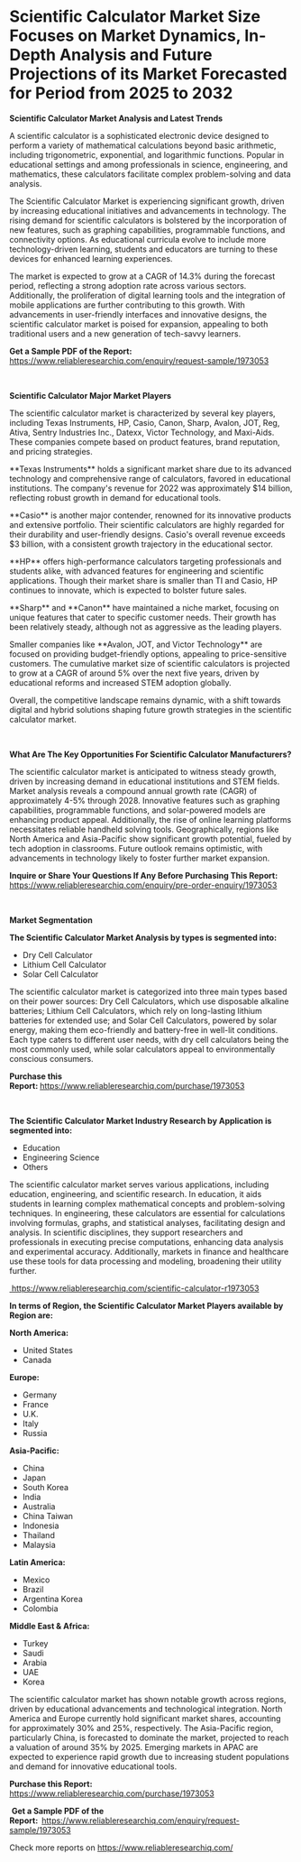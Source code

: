 <p><h1>Scientific Calculator Market Size Focuses on Market Dynamics, In-Depth Analysis and Future Projections of its Market Forecasted for Period from 2025 to 2032</h1></p><p><strong>Scientific Calculator Market Analysis and Latest Trends</strong></p>
<p><p>A scientific calculator is a sophisticated electronic device designed to perform a variety of mathematical calculations beyond basic arithmetic, including trigonometric, exponential, and logarithmic functions. Popular in educational settings and among professionals in science, engineering, and mathematics, these calculators facilitate complex problem-solving and data analysis.</p><p>The Scientific Calculator Market is experiencing significant growth, driven by increasing educational initiatives and advancements in technology. The rising demand for scientific calculators is bolstered by the incorporation of new features, such as graphing capabilities, programmable functions, and connectivity options. As educational curricula evolve to include more technology-driven learning, students and educators are turning to these devices for enhanced learning experiences.</p><p>The market is expected to grow at a CAGR of 14.3% during the forecast period, reflecting a strong adoption rate across various sectors. Additionally, the proliferation of digital learning tools and the integration of mobile applications are further contributing to this growth. With advancements in user-friendly interfaces and innovative designs, the scientific calculator market is poised for expansion, appealing to both traditional users and a new generation of tech-savvy learners.</p></p>
<p><strong>Get a Sample PDF of the Report:&nbsp;</strong> <a href="https://www.reliableresearchiq.com/enquiry/request-sample/1973053?utm_campaign=2336&utm_medium=2&utm_source=Github&utm_content=ia&utm_term=04042025&utm_id=scientific-calculator">https://www.reliableresearchiq.com/enquiry/request-sample/1973053</a></p>
<p>&nbsp;</p>
<p><strong>Scientific Calculator Major Market Players</strong></p>
<p><p>The scientific calculator market is characterized by several key players, including Texas Instruments, HP, Casio, Canon, Sharp, Avalon, JOT, Reg, Ativa, Sentry Industries Inc., Datexx, Victor Technology, and Maxi-Aids. These companies compete based on product features, brand reputation, and pricing strategies.</p><p>**Texas Instruments** holds a significant market share due to its advanced technology and comprehensive range of calculators, favored in educational institutions. The company's revenue for 2022 was approximately $14 billion, reflecting robust growth in demand for educational tools.</p><p>**Casio** is another major contender, renowned for its innovative products and extensive portfolio. Their scientific calculators are highly regarded for their durability and user-friendly designs. Casio's overall revenue exceeds $3 billion, with a consistent growth trajectory in the educational sector.</p><p>**HP** offers high-performance calculators targeting professionals and students alike, with advanced features for engineering and scientific applications. Though their market share is smaller than TI and Casio, HP continues to innovate, which is expected to bolster future sales.</p><p>**Sharp** and **Canon** have maintained a niche market, focusing on unique features that cater to specific customer needs. Their growth has been relatively steady, although not as aggressive as the leading players.</p><p>Smaller companies like **Avalon, JOT, and Victor Technology** are focused on providing budget-friendly options, appealing to price-sensitive customers. The cumulative market size of scientific calculators is projected to grow at a CAGR of around 5% over the next five years, driven by educational reforms and increased STEM adoption globally.</p><p>Overall, the competitive landscape remains dynamic, with a shift towards digital and hybrid solutions shaping future growth strategies in the scientific calculator market.</p></p>
<p>&nbsp;</p>
<p><strong>What Are The Key Opportunities For Scientific Calculator Manufacturers?</strong></p>
<p><p>The scientific calculator market is anticipated to witness steady growth, driven by increasing demand in educational institutions and STEM fields. Market analysis reveals a compound annual growth rate (CAGR) of approximately 4-5% through 2028. Innovative features such as graphing capabilities, programmable functions, and solar-powered models are enhancing product appeal. Additionally, the rise of online learning platforms necessitates reliable handheld solving tools. Geographically, regions like North America and Asia-Pacific show significant growth potential, fueled by tech adoption in classrooms. Future outlook remains optimistic, with advancements in technology likely to foster further market expansion.</p></p>
<p><strong>Inquire or Share Your Questions If Any Before Purchasing This Report:</strong> <a href="https://www.reliableresearchiq.com/enquiry/pre-order-enquiry/1973053?utm_campaign=2336&utm_medium=2&utm_source=Github&utm_content=ia&utm_term=04042025&utm_id=scientific-calculator">https://www.reliableresearchiq.com/enquiry/pre-order-enquiry/1973053</a></p>
<p>&nbsp;</p>
<p><strong>Market Segmentation</strong></p>
<p><strong>The Scientific Calculator Market Analysis by types is segmented into:</strong></p>
<p><ul><li>Dry Cell Calculator</li><li>Lithium Cell Calculator</li><li>Solar Cell Calculator</li></ul></p>
<p><p>The scientific calculator market is categorized into three main types based on their power sources: Dry Cell Calculators, which use disposable alkaline batteries; Lithium Cell Calculators, which rely on long-lasting lithium batteries for extended use; and Solar Cell Calculators, powered by solar energy, making them eco-friendly and battery-free in well-lit conditions. Each type caters to different user needs, with dry cell calculators being the most commonly used, while solar calculators appeal to environmentally conscious consumers.</p></p>
<p><strong>Purchase this Report:&nbsp;</strong><a href="https://www.reliableresearchiq.com/purchase/1973053?utm_campaign=2336&utm_medium=2&utm_source=Github&utm_content=ia&utm_term=04042025&utm_id=scientific-calculator">https://www.reliableresearchiq.com/purchase/1973053</a></p>
<p>&nbsp;</p>
<p><strong>The Scientific Calculator Market Industry Research by Application is segmented into:</strong></p>
<p><ul><li>Education</li><li>Engineering Science</li><li>Others</li></ul></p>
<p><p>The scientific calculator market serves various applications, including education, engineering, and scientific research. In education, it aids students in learning complex mathematical concepts and problem-solving techniques. In engineering, these calculators are essential for calculations involving formulas, graphs, and statistical analyses, facilitating design and analysis. In scientific disciplines, they support researchers and professionals in executing precise computations, enhancing data analysis and experimental accuracy. Additionally, markets in finance and healthcare use these tools for data processing and modeling, broadening their utility further.</p></p>
<p><a href="https://www.reliableresearchiq.com/scientific-calculator-r1973053?utm_campaign=2336&utm_medium=2&utm_source=Github&utm_content=ia&utm_term=04042025&utm_id=scientific-calculator">&nbsp;https://www.reliableresearchiq.com/scientific-calculator-r1973053</a></p>
<p><strong>In terms of Region, the Scientific Calculator Market Players available by Region are:</strong></p>
<p>
    <p> <strong> North America: </strong>
        <ul>
            <li>United States</li>
            <li>Canada</li>
        </ul>
        </p> 
    <p> <strong> Europe: </strong>
        <ul>
            <li>Germany</li>
            <li>France</li>
            <li>U.K.</li>
            <li>Italy</li>
            <li>Russia</li>
        </ul>
        </p> 
    <p> <strong> Asia-Pacific: </strong>
        <ul>
            <li>China</li>
            <li>Japan</li>
            <li>South Korea</li>
            <li>India</li>
            <li>Australia</li>
            <li>China Taiwan</li>
            <li>Indonesia</li>
            <li>Thailand</li>
            <li>Malaysia</li>
        </ul>
        </p> 
    <p> <strong> Latin America: </strong>
        <ul>
            <li>Mexico</li>
            <li>Brazil</li>
            <li>Argentina Korea</li>
            <li>Colombia</li>
        </ul>
        </p> 
    <p> <strong> Middle East & Africa: </strong>
        <ul>
            <li>Turkey</li>
            <li>Saudi</li>
            <li>Arabia</li>
            <li>UAE</li>
            <li>Korea</li>
        </ul>
    </p>
    </p>
<p><p>The scientific calculator market has shown notable growth across regions, driven by educational advancements and technological integration. North America and Europe currently hold significant market shares, accounting for approximately 30% and 25%, respectively. The Asia-Pacific region, particularly China, is forecasted to dominate the market, projected to reach a valuation of around 35% by 2025. Emerging markets in APAC are expected to experience rapid growth due to increasing student populations and demand for innovative educational tools.</p></p>
<p><strong>Purchase this Report: </strong><a href="https://www.reliableresearchiq.com/purchase/1973053?utm_campaign=2336&utm_medium=2&utm_source=Github&utm_content=ia&utm_term=04042025&utm_id=scientific-calculator">https://www.reliableresearchiq.com/purchase/1973053</a></p>
<p>&nbsp;<strong>Get a Sample PDF of the Report:&nbsp;&nbsp;</strong><a href="https://www.reliableresearchiq.com/enquiry/request-sample/1973053?utm_campaign=2336&utm_medium=2&utm_source=Github&utm_content=ia&utm_term=04042025&utm_id=scientific-calculator">https://www.reliableresearchiq.com/enquiry/request-sample/1973053</a></p>
<p><strong></strong></p>
<p>Check more reports on <a href="https://www.reliableresearchiq.com/?utm_campaign=2336&utm_medium=2&utm_source=Github&utm_content=ia&utm_term=04042025&utm_id=scientific-calculator">https://www.reliableresearchiq.com/</a></p>